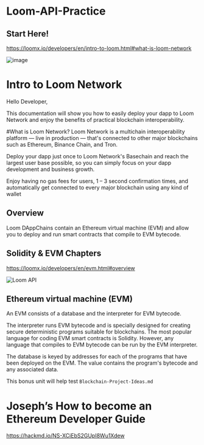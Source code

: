 # Loom-API-Practice 

## Start Here!
https://loomx.io/developers/en/intro-to-loom.html#what-is-loom-network

![image](https://user-images.githubusercontent.com/59753390/148483653-d1dcec4a-39bc-40cb-9026-56bde34f7539.png)

# Intro to Loom Network
Hello Developer,

This documentation will show you how to easily deploy your dapp to Loom Network and enjoy the benefits of practical blockchain interoperability.

#What is Loom Network?
Loom Network is a multichain interoperability platform — live in production — that's connected to other major blockchains such as Ethereum, Binance Chain, and Tron.

Deploy your dapp just once to Loom Network's Basechain and reach the largest user base possible, so you can simply focus on your dapp development and business growth.

Enjoy having no gas fees for users, 1 – 3 second confirmation times, and automatically get connected to every major blockchain using any kind of wallet

## Overview
Loom DAppChains contain an Ethereum virtual machine (EVM) and allow you to deploy and run smart contracts that compile to EVM bytecode.

## Solidity & EVM Chapters
https://loomx.io/developers/en/evm.html#overview

![Loom API](https://user-images.githubusercontent.com/59753390/148482346-a03e7237-b04e-4682-a46e-a9f9152110cb.PNG)


## Ethereum virtual machine (EVM)

An EVM consists of a database and the interpreter for EVM bytecode.

The interpreter runs EVM bytecode and is specially designed for creating secure deterministic programs suitable for blockchains. The most popular language for coding EVM smart contracts is Solidity. However, any language that compiles to EVM bytecode can be run by the EVM interpreter.

The database is keyed by addresses for each of the programs that have been deployed on the EVM. The value contains the program's bytecode and any associated data.

This bonus unit will help test ```Blockchain-Project-Ideas.md``` 

# Joseph’s How to become an Ethereum Developer Guide 
https://hackmd.io/NS-XCiEbS2GUpI8Wu1Xdew
